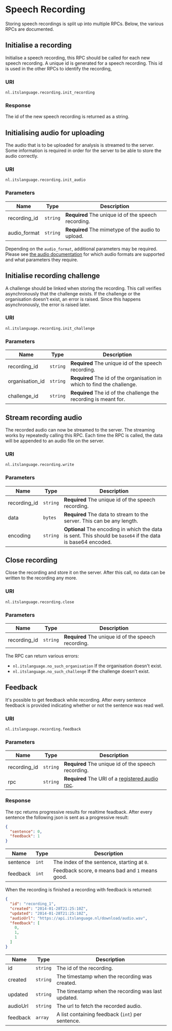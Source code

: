 # Speech Recording

Storing speech recordings is split up into multiple RPCs. Below, the various
RPCs are documented.

## Initialise a recording

Initialise a speech recording, this RPC should be called for each new speech
recording. A unique id is generated for a speech recording. This id is used
in the other RPCs to identify the recording,

### URI

```
nl.itslanguage.recording.init_recording
```

### Response

The id of the new speech recording is returned as a string.

## Initialising audio for uploading

The audio that is to be uploaded for analysis is streamed to the server. Some
information is required in order for the server to be able to store the audio
correctly.

### URI

```
nl.itslanguage.recording.init_audio
```

### Parameters

Name         | Type     | Description
-------------|----------|------------
recording_id | `string` | **Required** The unique id of the speech recording.
audio_format | `string` | **Required** The mimetype of the audio to upload.

Depending on the `audio_format`, additional parameters may be required.
Please see [the audio documentation](audio.md) for which audio formats are
supported and what parameters they require.


## Initialise recording challenge

A challenge should be linked when storing the recording. This call verifies
asynchronously that the challenge exists. If the challenge or the organisation
doesn't exist, an error is raised. Since this happens asynchronously, the error
is raised later.

### URI

```
nl.itslanguage.recording.init_challenge
```

### Parameters

Name            | Type     | Description
----------------|----------|------------
recording_id    | `string` | **Required** The unique id of the speech recording.
organisation_id | `string` | **Required** The id of the organisation in which to find the challenge.
challenge_id    | `string` | **Required** The id of the challenge the recording is meant for.

## Stream recording audio

The recorded audio can now be streamed to the server. The streaming works by
repeatedly calling this RPC. Each time the RPC is called, the data
will be appended to an audio file on the server.

### URI

```
nl.itslanguage.recording.write
```

### Parameters

Name         | Type     | Description
-------------|----------|------------
recording_id | `string` | **Required** The unique id of the speech recording.
data         | `bytes`  | **Required** The data to stream to the server. This can be any length.
encoding     | `string` | **Optional** The encoding in which the data is sent. This should be `base64` if the data is base64 encoded.


## Close recording

Close the recording and store it on the server. After this call, no data can be
written to the recording any more.

### URI

```
nl.itslanguage.recording.close
```

### Parameters

Name         | Type     | Description
-------------|----------|------------
recording_id | `string` | **Required** The unique id of the speech recording.

The RPC can return various errors:

* `nl.itslanguage.no_such_organisation` If the organisation doesn't exist.
* `nl.itslanguage.no_such_challenge` If the challenge doesn't exist.


## Feedback

It's possible to get feedback while recording. After every sentence feedback is
provided indicating whether or not the sentence was read well.

### URI

```
nl.itslanguage.recording.feedback
```

### Parameters

Name         | Type     | Description
-------------|----------|------------
recording_id | `string` | **Required** The unique id of the speech recording.
rpc          | `string` | **Required** The URI of a [registered audio rpc](wamp.md#register-audio-procedure).

### Response

The rpc returns progressive results for realtime feadback. After every sentence
the following json is sent as a progressive result:

```json
{
  "sentence": 0,
  "feedback": 1
}
```

Name     | Type  | Description
---------|-------|------------
sentence | `int` | The index of the sentence, starting at `0`.
feedback | `int` | Feedback score, `0` means bad and `1` means good.

When the recording is finished a recording with feedback is returned:

```json
{
  "id": "recording_1",
  "created": "2014-01-28T21:25:10Z",
  "updated": "2014-01-28T21:25:10Z",
  "audioUrl": "https://api.itslanguage.nl/download/audio.wav",
  "feedback": [
    0,
    1,
    1
  ]
}
```

Name     | Type     | Description
---------|----------|------------
id       | `string` | The id of the recording.
created  | `string` | The timestamp when the recording was created.
updated  | `string` | The timestamp when the recording was last updated.
audioUrl | `string` | The url to fetch the recorded audio.
feedback | `array`  | A list containing feedback (`int`) per sentence.
